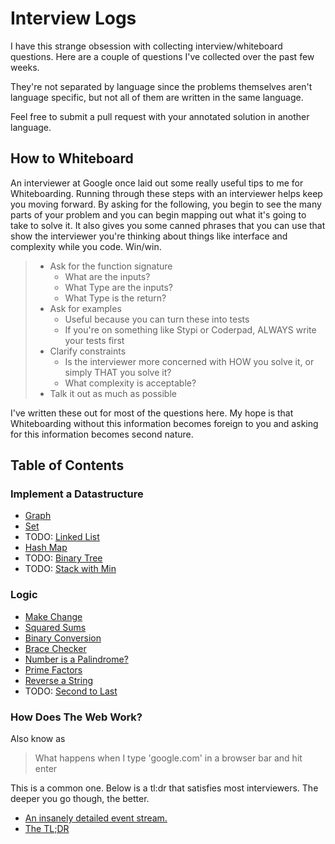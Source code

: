 # Interview Logs

I have this strange obsession with collecting interview/whiteboard questions. Here are a couple of questions I've collected over the past few weeks.

They're not separated by language since the problems themselves aren't language specific, but not all of them are written in the same language.

Feel free to submit a pull request with your annotated solution in another language.


## How to Whiteboard

An interviewer at Google once laid out some really useful tips to me for Whiteboarding. Running through these steps with an interviewer helps keep you moving forward. By asking for the following, you begin to see the many parts of your problem and you can begin mapping out what it's going to take to solve it. It also gives you some canned phrases that you can use that show the interviewer you're thinking about things like interface and complexity while you code. Win/win.

> - Ask for the function signature
>   - What are the inputs?
>   - What Type are the inputs?
>   - What Type is the return?
> - Ask for examples
>   - Useful because you can turn these into tests
>   - If you're on something like Stypi or Coderpad, ALWAYS write your tests first
> - Clarify constraints
>   - Is the interviewer more concerned with HOW you solve it, or simply THAT you solve it?
>   - What complexity is acceptable?
> - Talk it out as much as possible

I've written these out for most of the questions here. My hope is that Whiteboarding without this information becomes foreign to you and asking for this information becomes second nature.


## Table of Contents

### Implement a Datastructure
- [Graph](./questions/implement_a_graph)
- [Set](./questions/implement_a_set)
- TODO: [Linked List](./questions/implement_a_linked_list)
- [Hash Map](./questions/implement_a_hash)
- TODO: [Binary Tree](./questions/binaryTree)
- TODO: [Stack with Min](./questions/stack_with_min)

### Logic
- [Make Change](./questions/makeChange)
- [Squared Sums](./questions/squaredSum)
- [Binary Conversion](./questions/binary_conversion)
- [Brace Checker](./questions/brace_checker)
- [Number is a Palindrome?](./questions/palindrome_number)
- [Prime Factors](./questions/prime_factors)
- [Reverse a String](./questions/reverse_a_string)
- TODO: [Second to Last](./questions/second_to_last)

### How Does The Web Work?

Also know as

> What happens when I type 'google.com' in a browser bar and hit enter

This is a common one. Below is a tl:dr that satisfies most interviewers. The deeper you go though, the better.

- [An insanely detailed event stream.](https://github.com/alex/what-happens-when)
- [The TL;DR](./questions/how-the-web-works.md)
